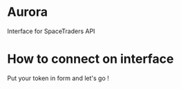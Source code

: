 # Aurora

Interface for SpaceTraders API

# How to connect on interface 

Put your token in form and let's go !
